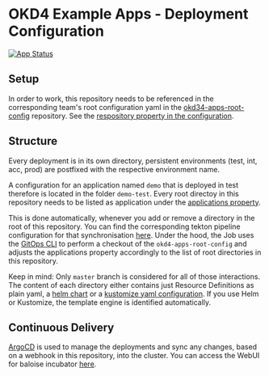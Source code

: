 # OKD4 Example Apps - Deployment Configuration

[![App Status](https://argocd.apps.origin.baloise.dev/api/badge?name=okd4-example-apps-apps)](https://argocd.apps.origin.baloise.dev/applications/okd4-example-apps-apps)

## Setup
In order to work, this repository needs to be referenced in the corresponding team's root configuration yaml in the [okd34-apps-root-config](https://github.com/baloise-incubator/okd4-apps-root-config) repository.
See the [respository property in the configuration](https://github.com/baloise-incubator/okd4-apps-root-config/blob/master/apps/okd4-example-apps.yaml#L1).

## Structure
Every deployment is in its own directory, persistent environments (test, int, acc, prod) are postfixed with the respective environment name.

A configuration for an application named `demo` that is deployed in test therefore is located in the folder `demo-test`.
Every root directoy in this repository needs to be listed as application under the [applications property](https://github.com/baloise-incubator/okd4-apps-root-config).

This is done automatically, whenever you add or remove a directory in the root of this repository. 
You can find the corresponding tekton pipeline configuration for that synchronisation [here](hhttps://github.com/baloise-incubator/okd4-cluster-infra-apps/blob/master/tekton-chatopshandler/syncapps-pipeline.yaml).
Under the hood, the Job uses the [GitOps CLI](https://baloise.github.io/gitopscli/) to perform a checkout of the `okd4-apps-root-config` and adjusts the applications property accordingly to the list of root directories in this repository.

Keep in mind: Only `master` branch is considered for all of those interactions. 
The content of each directory either contains just Resource Definitions as plain yaml, a [helm chart](https://helm.sh/) or a [kustomize yaml configuration](https://github.com/kubernetes-sigs/kustomize).
If you use Helm or Kustomize, the template engine is identified automatically.

## Continuous Delivery
[ArgoCD](https://argoproj.github.io/argo-cd/) is used to manage the deployments and sync any changes, based on a webhook in this repository, into the cluster.
You can access the WebUI for baloise incubator [here](https://argocd.apps.origin.baloise.dev/).
